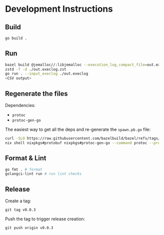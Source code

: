 # Development Instructions

## Build

```bash
go build .
```

## Run

```bash
bazel build @jemalloc//:libjemalloc --execution_log_compact_file=out.execlog.zst
zstd -f -d ./out.execlog.zst
go run . --input_execlog ./out.execlog
<CSV output>
```

## Regenerate the files

Dependencies:
* `protoc`
* `protoc-gen-go`


The easiest way to get all the deps and re-generate the `spawn.pb.go` file:

```bash
curl -SLO https://raw.githubusercontent.com/bazelbuild/bazel/refs/tags/7.6.0/src/main/protobuf/spawn.proto
nix shell nixpkgs#protobuf nixpkgs#protoc-gen-go --command protoc --proto_path=. --go_out=. --go_opt=paths=source_relative --go_opt=Mspawn.proto=main/ ./spawn.proto
```

## Format & Lint

```bash
go fmt . # format
golangci-lint run # run lint checks
```

## Release

Create a tag:

```shell
git tag v0.0.3
```

Push the tag to trigger release creation:

```shell
git push origin v0.0.3
```
